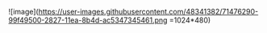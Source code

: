 ![image](https://user-images.githubusercontent.com/48341382/71476290-99f49500-2827-11ea-8b4d-ac5347345461.png =1024*480)
